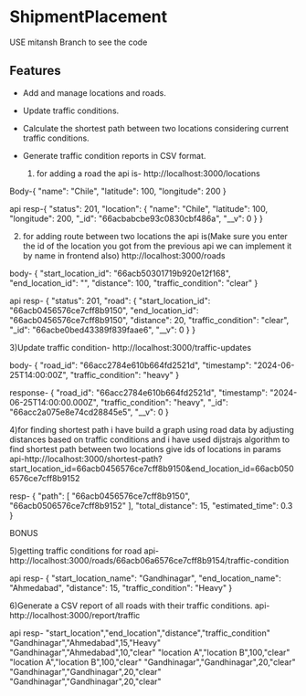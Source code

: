 # ShipmentPlacement

USE mitansh Branch to see the code

## Features

- Add and manage locations and roads.
- Update traffic conditions.
- Calculate the shortest path between two locations considering current traffic conditions.
- Generate traffic condition reports in CSV format.

  1) for adding a road the api is-
 http://localhost:3000/locations

 Body-{
  "name": "Chile",
  "latitude": 100,
  "longitude": 200
}

 api resp-{
    "status": 201,
    "location": {
        "name": "Chile",
        "latitude": 100,
        "longitude": 200,
        "_id": "66acbabcbe93c0830cbf486a",
        "__v": 0
    }
}

2) for adding route between two locations the api is(Make sure you enter the id of the location you got from the previous api we can implement it by name in frontend also)
   http://localhost:3000/roads

body-
{
  "start_location_id": "66acb50301719b920e12f168",
  "end_location_id": "",
  "distance": 100,
  "traffic_condition": "clear"
}

api resp-
{
    "status": 201,
    "road": {
        "start_location_id": "66acb0456576ce7cff8b9150",
        "end_location_id": "66acb0456576ce7cff8b9150",
        "distance": 20,
        "traffic_condition": "clear",
        "_id": "66acbe0bed43389f839faae6",
        "__v": 0
    }
}

3)Update traffic condition-
http://localhost:3000/traffic-updates

body-
{
  "road_id": "66acc2784e610b664fd2521d",
  "timestamp": "2024-06-25T14:00:00Z",
  "traffic_condition": "heavy"
}


response-
{
    "road_id": "66acc2784e610b664fd2521d",
    "timestamp": "2024-06-25T14:00:00.000Z",
    "traffic_condition": "heavy",
    "_id": "66acc2a075e8e74cd28845e5",
    "__v": 0
}


4)for finding shortest path i have build a graph using road data by adjusting distances based on traffic conditions and i have used dijstrajs algorithm to find shortest path between two locations give ids of locations in params
 api-http://localhost:3000/shortest-path?start_location_id=66acb0456576ce7cff8b9150&end_location_id=66acb0506576ce7cff8b9152

 resp-
 {
    "path": [
        "66acb0456576ce7cff8b9150",
        "66acb0506576ce7cff8b9152"
    ],
    "total_distance": 15,
    "estimated_time": 0.3
}

BONUS

5)getting traffic conditions for road
api-http://localhost:3000/roads/66acb06a6576ce7cff8b9154/traffic-condition

api resp-
{
    "start_location_name": "Gandhinagar",
    "end_location_name": "Ahmedabad",
    "distance": 15,
    "traffic_condition": "Heavy"
}

6)Generate a CSV report of all roads with their traffic conditions.
api-http://localhost:3000/report/traffic

api resp-
"start_location","end_location","distance","traffic_condition"
"Gandhinagar","Ahmedabad",15,"Heavy"
"Gandhinagar","Ahmedabad",10,"clear"
"location A","location B",100,"clear"
"location A","location B",100,"clear"
"Gandhinagar","Gandhinagar",20,"clear"
"Gandhinagar","Gandhinagar",20,"clear"
"Gandhinagar","Gandhinagar",20,"clear"
   
